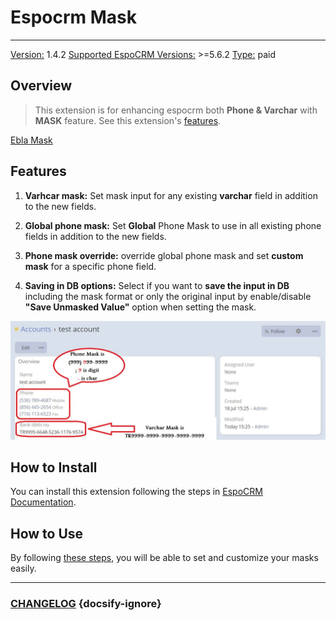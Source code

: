 # Espocrm Mask

---

<ins class= "font1" > Version:</ins> 1.4.2
<ins class= "font1" > Supported EspoCRM Versions:</ins> >=5.6.2
<ins class= "font1" > Type:</ins> paid

## Overview

> This extension is for enhancing espocrm both **Phone & Varchar** with **MASK** feature. See this extension's [features](/extensions/ebla-mask/README?id=features).

[Ebla Mask](https://www.youtube.com/embed/q1HM6IPTw_w ':include :type=iframe width=100% height=400px')

## Features

1. **Varhcar mask:** Set mask input for any existing **varchar** field in addition to the new fields.

2. **Global phone mask:** Set **Global** Phone Mask to use in all existing phone fields in addition to the new fields.

3. **Phone mask override:** override global phone mask and set **custom mask** for a specific phone field.

4. **Saving in DB options:** Select if you want to **save the input in DB** including the mask format or only the original input by enable/disable **"Save Unmasked Value"** option when setting the mask.

![Overview](../../images/extensions/ebla-mask/overview.jpg ':size=800')

## How to Install

You can install this extension following the steps in [EspoCRM Documentation](https://docs.espocrm.com/administration/extensions/).

## How to Use

By following [these steps](extensions/ebla-mask/espocrm-ebla-mask-how-to-use.md?id=how-to-use), you will be able to set and customize your masks easily.

---

### <font color=gray> [CHANGELOG](extensions/ebla-mask/espocrm-ebla-mask-changelog.md) </font> {docsify-ignore}
